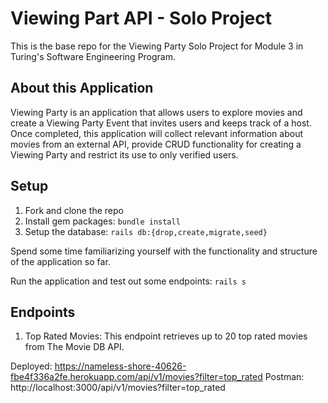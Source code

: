 # Viewing Part API - Solo Project

This is the base repo for the Viewing Party Solo Project for Module 3 in Turing's Software Engineering Program. 

## About this Application

Viewing Party is an application that allows users to explore movies and create a Viewing Party Event that invites users and keeps track of a host. Once completed, this application will collect relevant information about movies from an external API, provide CRUD functionality for creating a Viewing Party and restrict its use to only verified users. 

## Setup

1. Fork and clone the repo
2. Install gem packages: `bundle install`
3. Setup the database: `rails db:{drop,create,migrate,seed}`

Spend some time familiarizing yourself with the functionality and structure of the application so far.

Run the application and test out some endpoints: `rails s`

## Endpoints

1. Top Rated Movies: This endpoint retrieves up to 20 top rated movies from The Movie DB API. 

Deployed:
https://nameless-shore-40626-fbe4f336a2fe.herokuapp.com/api/v1/movies?filter=top_rated
Postman:
http://localhost:3000/api/v1/movies?filter=top_rated